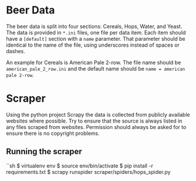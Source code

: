 # Beer Data

The beer data is split into four sections: Cereals, Hops, Water, and Yeast.
The data is provided in `*.ini` files, one file per data item.  Each item
should have a `[default]` section with a `name` parameter.  That parameter
should be identical to the name of the file, using underscores instead of
spaces or dashes.

An example for Cereals is American Pale 2-row.  The file name should be
`american_pale_2_row.ini` and the default name should be
`name = american pale 2-row`.

# Scraper

Using the python project Scrapy the data is collected from publicly available
websites where possible.  Try to ensure that the source is always listed in
any files scraped from websites.  Permission should always be asked for to
ensure there is no copyright problems.

## Running the scraper

``sh
$ virtualenv env
$ source env/bin/activate
$ pip install -r requirements.txt
$ scrapy runspider scraper/spiders/hops_spider.py
```
